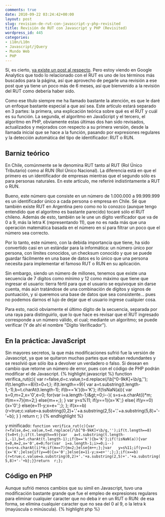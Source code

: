 ```yaml
---
comments: true
date: 2010-09-22 03:24:42+00:00
layout: post
slug: revision-de-rut-con-javascript-y-php-revisited
title: Revisión de RUT con Javascript y PHP (Revisited)
wordpress_id: 445
categories:
- i18n/L10n
- Javascript/jQuery
- Mundo Web
- PHP
---
```


Sí, es cierto, [ya existe un post al respecto](http://blog.unreal4u.com/2010/03/verificar-rut-con-javascript-y-php/).  Pero estoy viendo en Google Analytics que todo lo relacionado con el  RUT es uno de los términos más buscados para la página, así que  aprovecho de pegarle una revisión a ese post que ya tiene un poco más de  6 meses, así que bienvenido a la revisión del RUT como debería haber  sido.

Como ese título siempre me ha llamado bastante la atención, es que le  daré un enfoque bastante especial a que así sea. Este artículo estará  separado en 3 partes: la primera, una explicación teórica sobre qué es  el RUT y cuál es su función. La segunda, el algoritmo en JavaScript y el  tercero, el algoritmo en PHP, obviamente estas últimas dos han sido  revisados, actualizados y mejorados con respecto a su primera versión,  desde la llamada inicial que se hace a la función, pasando por  expresiones regulares y la detección automática del tipo de  identificador: RUT o RUN.
<!-- more -->


## Barniz teórico


En Chile, comúnmente se le denomina RUT tanto al RUT (Rol Único  Tributario) como al RUN (Rol  Único Nacional). La diferencia está en que  el primero es un identificador de empresas mientras que el segundo sólo  es para personas naturales. En este artículo, me referiré  indistintamente a RUT o RUN.

Bueno, este número que consiste en un número de 1.000.000 a  99.999.999 es un identificador único a cada persona o empresa en Chile.  Sé que también existe RUT en Argentina pero como no lo conozco (aunque  tengo entendido que el algoritmo es bastante parecido) tocaré sólo el  RUT chileno.
Además de esto, también se le une un dígito verificador que va de 0 a 9, más la letra K (representando 11), que no es nada más que una operación  matemática basada en el número en sí para filtrar un poco que el número  sea correcto.

Por lo tanto, este número, con la debida importancia que tiene, ha  sido convertido casi en un estándar para la informática: un número único  por persona, con límites conocidos, un checksum conocido y que se puede  guardar fácilmente en una base de datos es lo único que una persona  necesita para implementar el famoso RUT o RUN en su aplicación.

Sin embargo, siendo un número de millones, tenemos que existe una  secuencia de 7 dígitos como mínimo y 12 como máximo que tiene que  ingresar el usuario: tierra fértil para que el usuario se equivoque sin  darse cuenta, más aún tratándose de una combinación de dígitos y signos  de puntuación, y si queremos una base de datos que sea consistente...  pues no podemos darnos el lujo de dejar que el usuario ingrese cualquier  cosa.

Para esto, nació obviamente el último dígito de la secuencia,  separada por una raya para distinguirlo, que lo que hace es revisar que  el RUT ingresado corresponde a un número válido, el cual; mediante un  algoritmo; se puede verificar (Y de ahí el nombre "Dígito Verificador").


## En la práctica: JavaScript


Sin mayores secretos, la que más modificaciones sufrió fue la versión  de Javascript, ya que se quitaron muchas partes que estaban redundantes  y se resolvió que sólo iba a devolver un verdadero o falso. Si desean  en cambio que retorne un número de error, pues con el código de PHP  podrán modificar el de Javascript.
{% highlight javascript %}
function verifica_rut(c){
  var r=false,d=c.value,t=d.replace(/\b[^0-9kK]+\b/g,'');
  if(t.length==8){t=0+t;};
  if(t.length==9){
    var a=t.substring(t.length-1,-1),b=t.charAt(t.length-1);
    if(b=='k'){b='K'};
    if(!isNaN(a)){
      var s=0,m=2,x='0',e=0;
      for(var i=a.length-1;i&amp;gt;=0;i--){
        s=s+a.charAt(i)*m;
        if(m==7){m=2;}
        else{m++;};
      }
      var y=s%11;
      if(y==1){x='K';}
      else{
        if(y==0){x='0';}
        else{e=11-y;x=e+'';};
      };
      if(x==b){r=true;c.value=a.substring(0,2)+'.'+a.substring(2,5)+'.'+a.substring(5,8)+'-'+b};
    }
  }
  return r;
}
{% endhighlight %}

y minificado:
`function verifica_rut(c){var  r=false,d=c.value,t=d.replace(/\b[^0-9kK]+\b/g,'');if(t.length==8){t=0+t;};if(t.length==9){var   a=t.substring(t.length-1,-1),b=t.charAt(t.length-1);if(b=='k'){b='K'};if(!isNaN(a)){var  s=0,m=2,x='0',e=0;for(var  i=a.length-1;i>=0;i--){s=s+a.charAt(i)*m;if(m==7){m=2;}else{m++;};}var   y=s%11;if(y==1){x='K';}else{if(y==0){x='0';}else{e=11-y;x=e+'';};};if(x==b){r=true;c.value=a.substring(0,2)+'.'+a.substring(2,5)+'.'+a.substring(5,8)+'-'+b};}}return  r;};`


## Código en PHP


Aunque sufrió menos cambios que su simil en Javascript, tuvo una modificación bastante grande que fue el empleo de expresiones regulares  para eliminar cualquier caracter que no deba ir en un RUT o RUN: de esa  forma, se elimina cualquier caracter que no sea del 0 al 9, o la letra k  (mayúscula o minúscula).
{% highlight php %}
<?php

function verifica_RUT($rut='') {
  $sep = array();
  $multi = 2;
  $suma = 0;
  if (empty($rut)) return 1;
  $tmpRUT = preg_replace('/[^0-9kK]/','',$rut);
  if (strlen($tmpRUT) == 8 ) $tmpRUT = '0'.$tmpRUT;
  if (strlen($tmpRUT) != 9) return 2;
  $sep['rut'] = substr($tmpRUT,0,8);
  $sep['dv']  = substr($tmpRUT, -1);
  if ($sep['dv'] == 'k') $sep['dv'] = 'K';
  if (!is_numeric($sep['rut'])) return 3;
  if (empty($sep['rut']) OR $sep['dv'] == '') return 4;
  for ($i=strlen($sep['rut']) - 1; $i &amp;gt;= 0; $i--) {
    $suma = $suma + $sep['rut'][$i] * $multi;
    if ($multi == 7) $multi = 2;
    else $multi++;
  }
  $resto = $suma % 11;
  if ($resto == 1) $sep['dvt'] = 'K';
  else {
    if ($resto == 0) $sep['dvt'] = '0';
    else $sep['dvt'] = 11 - $resto;
  }
  if ($sep['dvt'] != $sep['dv']) return 5;
  return 0;
}
{% endhighlight %}


## Uniendo todos los cabos sueltos


Por supuesto que el ejemplo completo que incluye revisión (y formateo de RUT) en Javascript como en PHP es algo que no podía faltar:
{% highlight php %}
<?php
function verifica_RUT($rut='') {
  $sep = array();  $multi = 2;  $suma = 0;
  if (empty($rut)) return 1;
  $tmpRUT = preg_replace('/[^0-9kK]/','',$rut);
  if (strlen($tmpRUT) == 8 ) $tmpRUT = '0'.$tmpRUT;
  if (strlen($tmpRUT) != 9) return 2;
  $sep['rut'] = substr($tmpRUT,0,8);
  $sep['dv']  = substr($tmpRUT, -1);
  if ($sep['dv'] == 'k') $sep['dv'] = 'K';
  if (!is_numeric($sep['rut'])) return 3;
  if (empty($sep['rut']) OR $sep['dv'] == '') return 4;
  for ($i=strlen($sep['rut']) - 1; $i &gt;= 0; $i--) {
    $suma = $suma + $sep['rut'][$i] * $multi;
    if ($multi == 7) $multi = 2;
    else $multi++;
  }
  $resto = $suma % 11;
  if ($resto == 1) $sep['dvt'] = 'K';
  else {
    if ($resto == 0) $sep['dvt'] = '0';
    else $sep['dvt'] = 11 - $resto;
  }
  if ($sep['dvt'] != $sep['dv']) return 5;
  return 0;
}
?&gt;&lt;html&gt;&lt;head&gt;&lt;title&gt;Verificar RUT&lt;/title&gt;
&lt;script type=&quot;text/javascript&quot; src=&quot;http://ajax.googleapis.com/ajax/libs/jquery/1.4.2/jquery.min.js&quot;&gt;&lt;/script&gt;
&lt;script type=&quot;text/javascript&quot;&gt;
function verifica_rut(c){var r=false,d=c.value,t=d.replace(/\b[^0-9kK]+\b/g,'');if(t.length==8){t=0+t;};if(t.length==9){var a=t.substring(t.length-1,-1),b=t.charAt(t.length-1);if(b=='k'){b='K'};if(!isNaN(a)){var s=0,m=2,x='0',e=0;for(var i=a.length-1;i&gt;=0;i--){s=s+a.charAt(i)*m;if(m==7){m=2;}else{m++;};}var y=s%11;if(y==1){x='K';}else{if(y==0){x='0';}else{e=11-y;x=e+'';};};if(x==b){r=true;c.value=a.substring(0,2)+'.'+a.substring(2,5)+'.'+a.substring(5,8)+'-'+b};}}return r;};
&lt;/script&gt;
&lt;/head&gt;
&lt;body&gt;

<?php
if (isset($_GET['rut'])) {
  $error = verifica_RUT($_GET['rut']);
  switch($error) {
    case 0 : echo 'Todo bien!!'; break;
    case 1 : echo 'RUT viene vacío'; break;
    case 2 : echo 'El RUT no viene con el mínimo de caracteres necesarios para validarlo'; break;
    case 3 : echo 'El RUT no viene en un formato numérico'; break;
    case 4 : echo 'El RUT o el dígito viene vacío.'; break;
    case 5 : echo 'El RUT y el dígito verificador no coinciden'; break;
    default: echo 'Error de la décimanovena dimensión!!! Corran en círculos!!!'; break;
  }
}
?&gt;
&lt;form action=&quot;&lt;?php echo $_SERVER['SCRIPT_NAME']; ?&gt;&quot; method=&quot;get&quot; id=&quot;formu&quot;&gt;
&lt;input type=&quot;text&quot; maxlength=&quot;12&quot; id=&quot;rut&quot; name=&quot;rut&quot; value=&quot;&quot; /&gt;
&lt;input type=&quot;button&quot; value=&quot;Validar RUT&quot; id=&quot;verificar_rut&quot; /&gt;
&lt;/form&gt;

&lt;script&gt;
$(&quot;#verificar_rut&quot;).click(function(){
  if(verifica_rut(document.getElementById(&quot;rut&quot;))==true){
    $(&quot;#formu&quot;).submit();
  }
  else{
    alert(&quot;El RUT es invalido, intente nuevamente&quot;);
    $(&quot;#rut&quot;).select().focus();
  };
});
&lt;/script&gt;

&lt;/body&gt;&lt;/html&gt;
{% endhighlight %}

Y eso sería todo amigos :)
